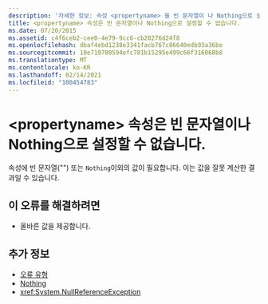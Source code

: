 ```yaml
---
description: '자세한 정보: 속성 <propertyname> 을 빈 문자열이 나 Nothing으로 설정할 수 없음'
title: <propertyname> 속성은 빈 문자열이나 Nothing으로 설정할 수 없습니다.
ms.date: 07/20/2015
ms.assetid: c4f6ceb2-cee0-4e79-9cc6-cb20276d24f8
ms.openlocfilehash: dbaf4ebd1238e3341facb767c86640edb93a36be
ms.sourcegitcommit: 10e719780594efc781b15295e499c66f316068b8
ms.translationtype: MT
ms.contentlocale: ko-KR
ms.lasthandoff: 02/14/2021
ms.locfileid: "100454783"
---
```

# <a name="property-propertyname-cannot-be-set-to-an-empty-string-or-nothing"></a>\<propertyname> 속성은 빈 문자열이나 Nothing으로 설정할 수 없습니다.

속성에 빈 문자열("") 또는 `Nothing`이외의 값이 필요합니다. 이는 값을 잘못 계산한 결과일 수 있습니다.  
  
## <a name="to-correct-this-error"></a>이 오류를 해결하려면  
  
- 올바른 값을 제공합니다.  
  
## <a name="see-also"></a>추가 정보

- [오류 유형](../programming-guide/language-features/error-types.md)
- [Nothing](../language-reference/nothing.md)
- <xref:System.NullReferenceException>
